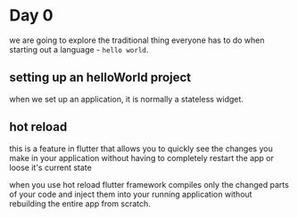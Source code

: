 # Day 0

we are going to explore the traditional thing everyone has to do when starting out a language - `hello world`.

## setting up an helloWorld project

when we set up an application, it is normally a stateless widget.

## hot reload

this is a feature in flutter that allows you to quickly see the changes you make in your application without having to completely restart the app or loose it's current state

when you use hot reload flutter framework compiles only the changed parts of your code and inject them into your running application without rebuilding the entire app from scratch.
